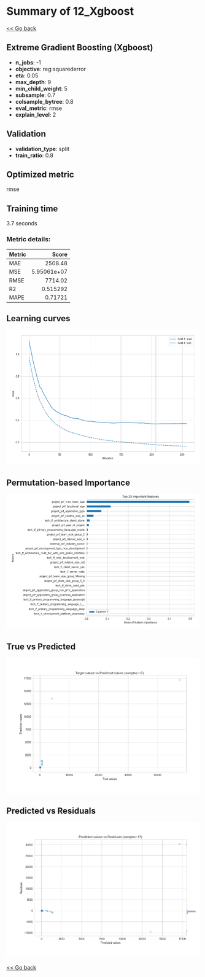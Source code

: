 # Summary of 12_Xgboost

[<< Go back](../README.md)


## Extreme Gradient Boosting (Xgboost)
- **n_jobs**: -1
- **objective**: reg:squarederror
- **eta**: 0.05
- **max_depth**: 9
- **min_child_weight**: 5
- **subsample**: 0.7
- **colsample_bytree**: 0.8
- **eval_metric**: rmse
- **explain_level**: 2

## Validation
 - **validation_type**: split
 - **train_ratio**: 0.8

## Optimized metric
rmse

## Training time

3.7 seconds

### Metric details:
| Metric   |          Score |
|:---------|---------------:|
| MAE      | 2508.48        |
| MSE      |    5.95061e+07 |
| RMSE     | 7714.02        |
| R2       |    0.515292    |
| MAPE     |    0.71721     |



## Learning curves
![Learning curves](learning_curves.png)

## Permutation-based Importance
![Permutation-based Importance](permutation_importance.png)
## True vs Predicted

![True vs Predicted](true_vs_predicted.png)


## Predicted vs Residuals

![Predicted vs Residuals](predicted_vs_residuals.png)



[<< Go back](../README.md)
